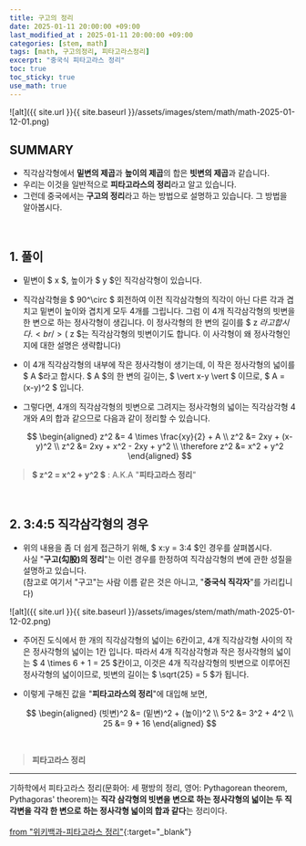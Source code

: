 ```yaml
---
title: 구고의 정리
date: 2025-01-11 20:00:00 +09:00
last_modified_at : 2025-01-11 20:00:00 +09:00
categories: [stem, math]
tags: [math, 구고의정리, 피타고라스정리]
excerpt: "중국식 피타고라스 정리"
toc: true
toc_sticky: true
use_math: true
---
```


![alt]({{ site.url }}{{ site.baseurl }}/assets/images/stem/math/math-2025-01-12-01.png)

## SUMMARY

- 직각삼각형에서 **밑변의 제곱**과 **높이의 제곱**의 합은 **빗변의 제곱**과 같습니다.
- 우리는 이것을 일반적으로 **피타고라스의 정리**라고 알고 있습니다.
- 그런데 중국에서는 **구고의 정리**라고 하는 방법으로 설명하고 있습니다. 그 방법을 알아봅시다.

<br/>

## 1. 풀이

- 밑변이 $ x $, 높이가 $ y $인 직각삼각형이 있습니다.
- 직각삼각형을 $ 90^\circ $ 회전하여 이전 직각삼각형의 직각이 아닌 다른 각과 겹치고 밑변이 높이와 겹치게 모두 4개를 그립니다. 그럼 이 4개 직각삼각형의 빗변을 한 변으로 하는 정사각형이 생깁니다. 이 정사각형의 한 변의 길이를 $ z $라고 합시다. <br/>
  ($ z $는 직각삼각형의 빗변이기도 합니다. 이 사각형이 왜 정사각형인지에 대한 설명은 생략합니다)
- 이 4개 직각삼각형의 내부에 작은 정사각형이 생기는데, 이 작은 정사각형의 넓이를 $ A $라고 합시다. $ A $의 한 변의 길이는,
  $ \vert x-y \vert $
  이므로,
  $ A = (x-y)^2 $
  입니다.
- 그렇다면, 4개의 직각삼각형의 빗변으로 그려지는 정사각형의 넓이는 직각삼각형 4개와 $A$의 합과 같으므로 다음과 같이 정리할 수 있습니다.

  $$
  \begin{aligned}
  z^2 &= 4 \times \frac{xy}{2} + A \\
  z^2 &= 2xy + (x-y)^2 \\
  z^2 &= 2xy + x^2 - 2xy + y^2 \\
  \therefore z^2 &= x^2 + y^2
  \end{aligned}
  $$

> **$ z^2 = x^2 + y^2 $** : A.K.A "**피타고라스 정리**"

<br/>

## 2. 3:4:5 직각삼각형의 경우

- 위의 내용을 좀 더 쉽게 접근하기 위해, $ x:y = 3:4 $인 경우를 살펴봅시다. <br/>
  사실 "**구고(勾股)의 정리**"는 이런 경우를 한정하여 직각삼각형의 변에 관한 성질을 설명하고 있습니다. <br/>
  (참고로 여기서 "구고"는 사람 이름 같은 것은 아니고, "**중국식 직각자**"를 가리킵니다)

![alt]({{ site.url }}{{ site.baseurl }}/assets/images/stem/math/math-2025-01-12-02.png)

- 주어진 도식에서 한 개의 직각삼각형의 넓이는 6칸이고, 4개 직각삼각형 사이의 작은 정사각형의 넓이는 1칸 입니다. 따라서 4개 직각삼각형과 작은 정사각형의 넓이는 $ 4 \times 6 + 1 = 25 $칸이고, 이것은 4개 직각삼각형의 빗변으로 이루어진 정사각형의 넓이이므로, 빗변의 길이는 $ \sqrt{25} = 5 $가 됩니다.
- 이렇게 구해진 값을 "**피타고라스의 정리**"에 대입해 보면,

  $$
  \begin{aligned}
  (빗변)^2 &= (밑변)^2 + (높이)^2 \\
  5^2 &= 3^2 + 4^2 \\
  25 &= 9 + 16
  \end{aligned}
  $$

<br/>

> **피타고라스 정리**
---
기하학에서 피타고라스 정리(문화어: 세 평방의 정리, 영어: Pythagorean theorem, Pythagoras' theorem)는 **직각 삼각형의 빗변을 변으로 하는 정사각형의 넓이는 두 직각변을 각각 한 변으로 하는 정사각형 넓이의 합과 같다**는 정리이다.<br/><br/>
[from "위키백과-피타고라스 정리"](https://ko.wikipedia.org/wiki/%ED%94%BC%ED%83%80%EA%B3%A0%EB%9D%BC%EC%8A%A4_%EC%A0%95%EB%A6%AC){:target="_blank"}